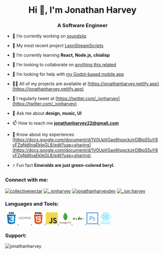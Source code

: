 <h1 align="center">Hi 👋, I'm Jonathan Harvey</h1>
<h3 align="center">A Software Engineer</h3>

- 🔭 I’m currently working on [soundslip](https://github.com/collectivenectar/soundslip)

- 🌱 My most recent project [LeonStreamScripts](https://github.com/collectivenectar/streamScripts)

- 🌱 I’m currently learning **React, Node.js, chialisp**

- 👯 I’m looking to collaborate on [anything this related](https://github.com/Chia-Network)

- 🤝 I’m looking for help with [my Godot-based mobile app](https://github.com/collectivenectar/therealrealoracle)

- 👨‍💻 All of my projects are available at [https://jonathanharvey.netlify.app](https://jonathanharvey.netlify.app)

- 📝 I regularly tweet at [https://twitter.com/_jonharvey](https://twitter.com/_jonharvey)

- 💬 Ask me about **design, music, UI**

- 📫 How to reach me **jonathanharvey22@gmail.com**

- 📄 Know about my experiences [https://docs.google.com/document/d/1V0UpVGax6hpxckzjrDBlpS5uY8yFZqNdllnaEkIeGL8/edit?usp=sharing](https://docs.google.com/document/d/1V0UpVGax6hpxckzjrDBlpS5uY8yFZqNdllnaEkIeGL8/edit?usp=sharing)

- ⚡ Fun fact **Emeralds are just green-colored beryl.**

<h3 align="left">Connect with me:</h3>
<p align="left">
<a href="https://codepen.io/collectivenectar" target="blank"><img align="center" src="https://raw.githubusercontent.com/rahuldkjain/github-profile-readme-generator/master/src/images/icons/Social/codepen.svg" alt="collectivenectar" height="30" width="40" /></a>
<a href="https://twitter.com/_jonharvey" target="blank"><img align="center" src="https://raw.githubusercontent.com/rahuldkjain/github-profile-readme-generator/master/src/images/icons/Social/twitter.svg" alt="_jonharvey" height="30" width="40" /></a>
<a href="https://linkedin.com/in/jonathanharveydev" target="blank"><img align="center" src="https://raw.githubusercontent.com/rahuldkjain/github-profile-readme-generator/master/src/images/icons/Social/linked-in-alt.svg" alt="jonathanharveydev" height="30" width="40" /></a>
<a href="https://instagram.com/_jon.harvey" target="blank"><img align="center" src="https://raw.githubusercontent.com/rahuldkjain/github-profile-readme-generator/master/src/images/icons/Social/instagram.svg" alt="_jon.harvey" height="30" width="40" /></a>
</p>

<h3 align="left">Languages and Tools:</h3>
<p align="left"> <a href="https://www.w3schools.com/css/" target="_blank" rel="noreferrer"> <img src="https://raw.githubusercontent.com/devicons/devicon/master/icons/css3/css3-original-wordmark.svg" alt="css3" width="40" height="40"/> </a> <a href="https://expressjs.com" target="_blank" rel="noreferrer"> <img src="https://raw.githubusercontent.com/devicons/devicon/master/icons/express/express-original-wordmark.svg" alt="express" width="40" height="40"/> </a> <a href="https://www.w3.org/html/" target="_blank" rel="noreferrer"> <img src="https://raw.githubusercontent.com/devicons/devicon/master/icons/html5/html5-original-wordmark.svg" alt="html5" width="40" height="40"/> </a> <a href="https://developer.mozilla.org/en-US/docs/Web/JavaScript" target="_blank" rel="noreferrer"> <img src="https://raw.githubusercontent.com/devicons/devicon/master/icons/javascript/javascript-original.svg" alt="javascript" width="40" height="40"/> </a> <a href="https://www.mongodb.com/" target="_blank" rel="noreferrer"> <img src="https://raw.githubusercontent.com/devicons/devicon/master/icons/mongodb/mongodb-original-wordmark.svg" alt="mongodb" width="40" height="40"/> </a> <a href="https://nodejs.org" target="_blank" rel="noreferrer"> <img src="https://raw.githubusercontent.com/devicons/devicon/master/icons/nodejs/nodejs-original-wordmark.svg" alt="nodejs" width="40" height="40"/> </a> <a href="https://www.photoshop.com/en" target="_blank" rel="noreferrer"> <img src="https://raw.githubusercontent.com/devicons/devicon/master/icons/photoshop/photoshop-line.svg" alt="photoshop" width="40" height="40"/> </a> <a href="https://reactjs.org/" target="_blank" rel="noreferrer"> <img src="https://raw.githubusercontent.com/devicons/devicon/master/icons/react/react-original-wordmark.svg" alt="react" width="40" height="40"/> </a> </p>

<h3 align="left">Support:</h3>
<p><a href="https://www.buymeacoffee.com/jonathanharvey"> <img align="left" src="https://cdn.buymeacoffee.com/buttons/v2/default-yellow.png" height="50" width="210" alt="jonathanharvey" /></a></p><br><br>

